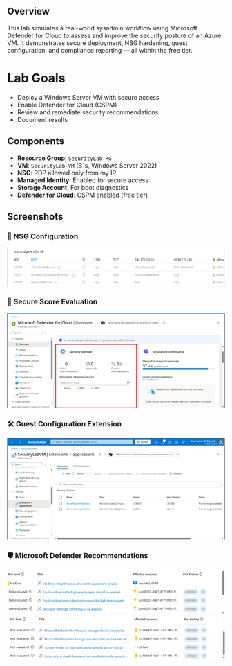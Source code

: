## Overview
This lab simulates a real-world sysadmin workflow using Microsoft Defender for Cloud to assess and improve the security posture of an Azure VM. It demonstrates secure deployment, NSG hardening, guest configuration, and compliance reporting — all within the free tier.

# Lab Goals
- Deploy a Windows Server VM with secure access
- Enable Defender for Cloud (CSPM)
- Review and remediate security recommendations
- Document results

## Components
- **Resource Group**: `SecurityLab-RG`
- **VM**: `SecurityLab-VM` (B1s, Windows Server 2022)
- **NSG**: RDP allowed only from my IP
- **Managed Identity**: Enabled for secure access
- **Storage Account**: For boot diagnostics
- **Defender for Cloud**: CSPM enabled (free tier)

## Screenshots
### 🔐 NSG Configuration
![NSG Rules](images/NSG_RDPRule.png)

### 🧠 Secure Score Evaluation
![Secure Score](<images/Security Score.png>)

### 🛠️ Guest Configuration Extension
![Guest Config](<images/Guest Configurations.png>)

### 🛡️ Microsoft Defender Recommendations
![Defender Recommendations 1](<images/Security Recommendations 1.png>)
![Defender Recommendations 2](<images/Security Recommendations 2.png>)

